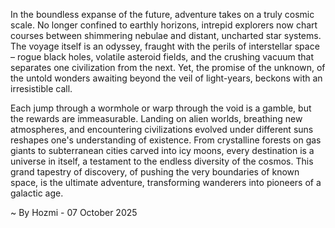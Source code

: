 
In the boundless expanse of the future, adventure takes on a truly cosmic scale. No longer confined to earthly horizons, intrepid explorers now chart courses between shimmering nebulae and distant, uncharted star systems. The voyage itself is an odyssey, fraught with the perils of interstellar space – rogue black holes, volatile asteroid fields, and the crushing vacuum that separates one civilization from the next. Yet, the promise of the unknown, of the untold wonders awaiting beyond the veil of light-years, beckons with an irresistible call.

Each jump through a wormhole or warp through the void is a gamble, but the rewards are immeasurable. Landing on alien worlds, breathing new atmospheres, and encountering civilizations evolved under different suns reshapes one's understanding of existence. From crystalline forests on gas giants to subterranean cities carved into icy moons, every destination is a universe in itself, a testament to the endless diversity of the cosmos. This grand tapestry of discovery, of pushing the very boundaries of known space, is the ultimate adventure, transforming wanderers into pioneers of a galactic age.

~ By Hozmi - 07 October 2025
